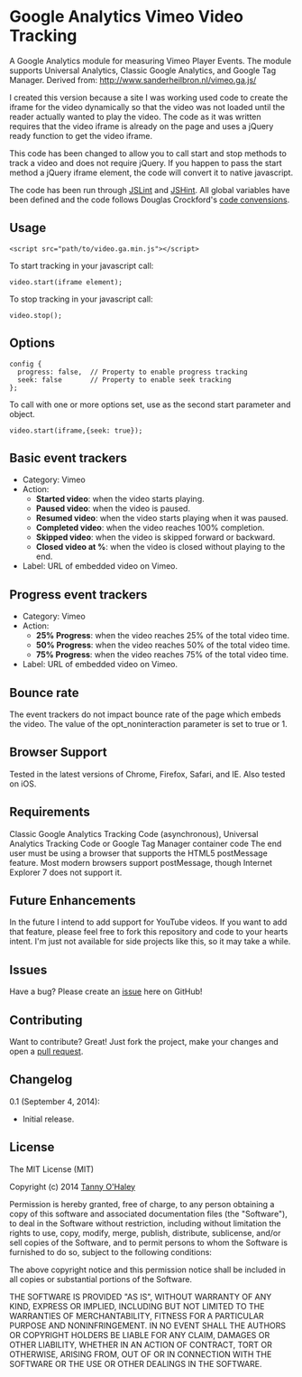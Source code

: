 # Google Analytics Vimeo Video Tracking

A Google Analytics module for measuring Vimeo Player Events. The module supports Universal Analytics, Classic Google Analytics, and Google Tag Manager. Derived from: http://www.sanderheilbron.nl/vimeo.ga.js/

I created this version because a site I was working used code to create the iframe for the video dynamically so that the video was not loaded until the reader actually wanted to play the video. The code as it was written requires that the video iframe is already on the page and uses a jQuery ready function to get the video iframe.

This code has been changed to allow you to call start and stop methods to track a video and does not require jQuery. If you happen to pass the start method a jQuery iframe element, the code will convert it to native javascript.

The code has been run through [JSLint](http://jslint.com/) and [JSHint](http://www.jshint.com/). All global variables have been defined and the code follows Douglas Crockford's [code convensions](http://javascript.crockford.com/code.html).

## Usage

    <script src="path/to/video.ga.min.js"></script>

To start tracking in your javascript call:

    video.start(iframe element);

To stop tracking in your javascript call:

    video.stop();

## Options
    config {
      progress: false,  // Property to enable progress tracking
      seek: false       // Property to enable seek tracking
    };

To call with one or more options set, use as the second start parameter and object.

    video.start(iframe,{seek: true});

## Basic event trackers

* Category: Vimeo
* Action:
  * **Started video**: when the video starts playing.
  * **Paused video**: when the video is paused.
  * **Resumed video**: when the video starts playing when it was paused.
  * **Completed video**: when the video reaches 100% completion.
  * **Skipped video**: when the video is skipped forward or backward.
  * **Closed video at %**: when the video is closed without playing to the end.
* Label: URL of embedded video on Vimeo.

## Progress event trackers

* Category: Vimeo
* Action:
  * **25% Progress**: when the video reaches 25% of the total video time.
  * **50% Progress**: when the video reaches 50% of the total video time.
  * **75% Progress**: when the video reaches 75% of the total video time.
* Label: URL of embedded video on Vimeo.

## Bounce rate

The event trackers do not impact bounce rate of the page which embeds the video. The value of the opt_noninteraction parameter is set to true or 1.

## Browser Support

Tested in the latest versions of Chrome, Firefox, Safari, and IE. Also tested on iOS.

## Requirements

Classic Google Analytics Tracking Code (asynchronous), Universal Analytics Tracking Code or Google Tag Manager container code
The end user must be using a browser that supports the HTML5 postMessage feature. Most modern browsers support postMessage, though Internet Explorer 7 does not support it.

## Future Enhancements

In the future I intend to add support for YouTube videos. If you want to add that feature, please feel free to fork this repository and code to your hearts intent. I'm just not available for side projects like this, so it may take a while.

## Issues

Have a bug? Please create an [issue](https://github.com/tannyo/video.ga.js/issues) here on GitHub!

## Contributing

Want to contribute? Great! Just fork the project, make your changes and open a [pull request](https://github.com/tannyo/video.ga.js/pulls).

## Changelog
0.1 (September 4, 2014):

* Initial release.

## License

The MIT License (MIT)

Copyright (c) 2014 [Tanny O'Haley](http://tanny.ica.com)

Permission is hereby granted, free of charge, to any person obtaining a copy
of this software and associated documentation files (the "Software"), to deal
in the Software without restriction, including without limitation the rights
to use, copy, modify, merge, publish, distribute, sublicense, and/or sell
copies of the Software, and to permit persons to whom the Software is
furnished to do so, subject to the following conditions:

The above copyright notice and this permission notice shall be included in all
copies or substantial portions of the Software.

THE SOFTWARE IS PROVIDED "AS IS", WITHOUT WARRANTY OF ANY KIND, EXPRESS OR
IMPLIED, INCLUDING BUT NOT LIMITED TO THE WARRANTIES OF MERCHANTABILITY,
FITNESS FOR A PARTICULAR PURPOSE AND NONINFRINGEMENT. IN NO EVENT SHALL THE
AUTHORS OR COPYRIGHT HOLDERS BE LIABLE FOR ANY CLAIM, DAMAGES OR OTHER
LIABILITY, WHETHER IN AN ACTION OF CONTRACT, TORT OR OTHERWISE, ARISING FROM,
OUT OF OR IN CONNECTION WITH THE SOFTWARE OR THE USE OR OTHER DEALINGS IN THE
SOFTWARE.
